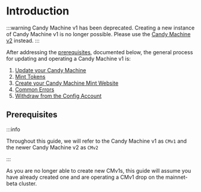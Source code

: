 # Introduction

:::warning
Candy Machine v1 has been deprecated. Creating a new instance of Candy Machine v1 is no longer possible. Please use the [Candy Machine v2](../candy-machine-v2/introduction) instead.
:::

After addressing the [prerequisites](#prerequisites), documented below, the general process for updating and operating a Candy Machine v1 is:

1. [Update your Candy Machine](./update-cm)
2. [Mint Tokens](./mint-tokens)
3. [Create your Candy Machine Mint Website](./create-mint-site)
4. [Common Errors](./cm-errors)
5. [Withdraw from the Config Account](./withdraw)
<!-- 8. ...Sign, 8. ...etc -->

## Prerequisites
:::info

 Throughout this guide, we will refer to the Candy Machine v1 as `CMv1` and the newer Candy Machine v2 as `CMv2`

:::

As you are no longer able to create new CMv1s, this guide will assume you have already created one and are operating a CMv1 drop on the mainnet-beta cluster.